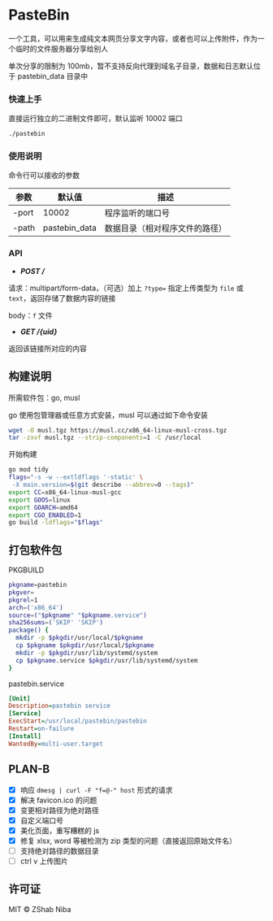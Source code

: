 # PasteBin

一个工具，可以用来生成纯文本网页分享文字内容，或者也可以上传附件，作为一个临时的文件服务器分享给别人

单次分享的限制为 100mb，暂不支持反向代理到域名子目录，数据和日志默认位于 pastebin_data 目录中

### 快速上手

直接运行独立的二进制文件即可，默认监听 10002 端口

```sh
./pastebin
```

### 使用说明

命令行可以接收的参数

参数|默认值|描述
-|-|-
-port|10002|程序监听的端口号
-path|pastebin_data|数据目录（相对程序文件的路径）

### API

- ___POST /___

请求：multipart/form-data，（可选）加上 `?type=` 指定上传类型为 `file` 或 `text`，返回存储了数据内容的链接

body：`f` 文件

- ___GET /{uid}___

返回该链接所对应的内容

## 构建说明

所需软件包：go, musl

go 使用包管理器或任意方式安装，musl 可以通过如下命令安装

```sh
wget -O musl.tgz https://musl.cc/x86_64-linux-musl-cross.tgz
tar -zxvf musl.tgz --strip-components=1 -C /usr/local
```

开始构建

```sh
go mod tidy
flags="-s -w --extldflags '-static' \
 -X main.version=$(git describe --abbrev=0 --tags)"
export CC=x86_64-linux-musl-gcc
export GOOS=linux
export GOARCH=amd64
export CGO_ENABLED=1
go build -ldflags="$flags"
```

## 打包软件包

PKGBUILD

```sh
pkgname=pastebin
pkgver=
pkgrel=1
arch=('x86_64')
source=("$pkgname" "$pkgname.service")
sha256sums=('SKIP' 'SKIP')
package() {
  mkdir -p $pkgdir/usr/local/$pkgname
  cp $pkgname $pkgdir/usr/local/$pkgname
  mkdir -p $pkgdir/usr/lib/systemd/system
  cp $pkgname.service $pkgdir/usr/lib/systemd/system
}
```

pastebin.service

```ini
[Unit]
Description=pastebin service
[Service]
ExecStart=/usr/local/pastebin/pastebin
Restart=on-failure
[Install]
WantedBy=multi-user.target
```

## PLAN-B

- [x] 响应 `dmesg | curl -F "f=@-" host` 形式的请求
- [x] 解决 favicon.ico 的问题
- [x] 变更相对路径为绝对路径
- [x] 自定义端口号
- [x] 美化页面，重写糟糕的 js
- [x] 修复 xlsx, word 等被检测为 zip 类型的问题（直接返回原始文件名）
- [ ] 支持绝对路径的数据目录
- [ ] ctrl v 上传图片

## 许可证

MIT © ZShab Niba
